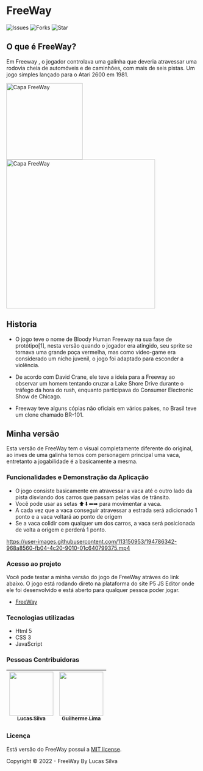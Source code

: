 # FreeWay
![Issues](https://img.shields.io/github/issues/Silvaluska/FreeWay) ![Forks](https://img.shields.io/github/forks/Silvaluska/FreeWay) ![Star](https://img.shields.io/github/stars/Silvaluska/FreeWay)
 ## O que é FreeWay?
 Em Freeway , o jogador controlava uma galinha que deveria atravessar uma rodovia cheia de automóveis e de caminhões, com mais de seis pistas. Um jogo simples lançado para o Atari 2600 em 1981.

 <img src="https://user-images.githubusercontent.com/113150953/192402811-d0e95cf3-dbd5-436d-9ebe-5b156282bb30.png" alt="Capa FreeWay" width="200"/> <img src="https://user-images.githubusercontent.com/113150953/192402928-2d8fc07f-31c8-4dac-bdfc-ecf5c06af1f6.png" alt="Capa FreeWay" width="390"/>

 ## Historia
 - O jogo teve o nome de Bloody Human Freeway na sua fase de protótipo[1], nesta versão quando o jogador era atingido, seu sprite se tornava uma grande poça vermelha, mas como video-game era considerado um nicho juvenil, o jogo foi adaptado para esconder a violência.

 - De acordo com David Crane, ele teve a ideia para a Freeway ao observar um homem tentando cruzar a Lake Shore Drive durante o tráfego da hora do rush, enquanto participava do Consumer Electronic Show de Chicago.

 - Freeway teve alguns cópias não oficiais em vários países, no Brasil teve um clone chamado BR-101.
 ## Minha versão
 Esta versão de FreeWay tem o visual completamente diferente do original, ao inves de uma galinha temos com personagem principal uma vaca, entretanto a jogabilidade é a basicamente a mesma.
 ### Funcionalidades e Demonstração da Aplicação
 - O jogo consiste basicamente em atravessar a vaca até o outro lado da pista disviando dos carros que passam pelas vias de trânsito.
 - Você pode usar as setas ⬆⬇⬅➡ para movimentar a vaca. 
 - A cada vez que a vaca conseguir atravessar a estrada será adicionado 1 ponto e a vaca voltará ao ponto de origem
 - Se a vaca colidir com qualquer um dos carros, a vaca será posicionada de volta a origem e perderá 1 ponto.
 
https://user-images.githubusercontent.com/113150953/194786342-968a8560-fb04-4c20-9010-01c640799375.mp4

 ### Acesso ao projeto
 Você pode testar a minha versão do jogo de FreeWay atráves do link abaixo. O jogo está rodando direto na plataforma do site P5 JS Editor onde ele foi desenvolvido e está aberto para qualquer pessoa poder jogar.

 - [FreeWay](https://editor.p5js.org/lucas030894/full/t2sKu0xes)

### Tecnologias utilizadas
- Html 5
- CSS 3
- JavaScript

### Pessoas Contribuidoras
| [<img src="https://avatars.githubusercontent.com/u/113150953?v=4" width=115><br><sub>Lucas Silva</sub>](https://github.com/Silvaluska) |  [<img src="https://avatars.githubusercontent.com/u/30351153?v=4" width=115><br><sub>Guilherme Lima</sub>](https://github.com/guilhermeonrails)
| :---: | :---:

### Licença
Está versão do FreeWay possui a [MIT license](https://pt.wikipedia.org/wiki/Licen%C3%A7a_MIT).

Copyright ©️ 2022 - FreeWay By Lucas Silva

